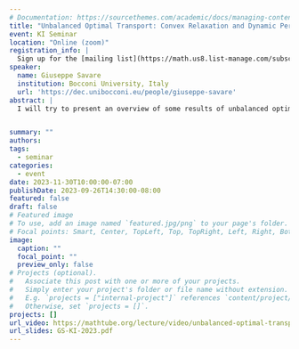 ```yaml
---
# Documentation: https://sourcethemes.com/academic/docs/managing-content/
title: "Unbalanced Optimal Transport: Convex Relaxation and Dynamic Perspectives"
event: KI Seminar
location: "Online (zoom)"
registration_info: |
  Sign up for the [mailing list](https://math.us8.list-manage.com/subscribe/post?u=c9cc3beec9fa57d7299ac161c&id=845fe9abdc) to receive the connection details
speaker:
  name: Giuseppe Savare
  institution: Bocconi University, Italy
  url: 'https://dec.unibocconi.eu/people/giuseppe-savare'
abstract: |
  I will try to present an overview of some results of unbalanced optimal transport for positive measures with different total masses, showing the crucial role of the so-called cone representation and of the corresponding homogeneous marginals. The cone perspective naturally arises in the convex-relaxation approach to optimal transport; in the more specific case of the Hellinger-Kantorovich (aka Fisher-Rao) metric, it provides a natural tool for representing solutions of the dual dynamical formulation via Hamilton-Jacobi equations, and it is very useful for studying the geodesic convexity of entropy type functionals. (In collaboration with M. Liero, A. Mielke, G. Sodini)


summary: ""
authors: 
tags:
  - seminar
categories:
  - event
date: 2023-11-30T10:00:00-07:00
publishDate: 2023-09-26T14:30:00-08:00
featured: false
draft: false
# Featured image
# To use, add an image named `featured.jpg/png` to your page's folder.
# Focal points: Smart, Center, TopLeft, Top, TopRight, Left, Right, BottomLeft, Bottom, BottomRight.
image:
  caption: ""
  focal_point: ""
  preview_only: false
# Projects (optional).
#   Associate this post with one or more of your projects.
#   Simply enter your project's folder or file name without extension.
#   E.g. `projects = ["internal-project"]` references `content/project/deep-learning/index.md`.
#   Otherwise, set `projects = []`.
projects: []
url_video: https://mathtube.org/lecture/video/unbalanced-optimal-transport-convex-relaxation-and-dynamic-perspectives
url_slides: GS-KI-2023.pdf
---
```

